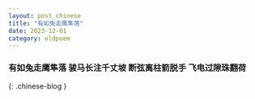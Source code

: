 ```yaml
---
layout: post_chinese
title: "有如兔走鹰隼落"
date: 2023-12-01
category: oldpoem
---
```


### 有如兔走鹰隼落 骏马长注千丈坡 断弦离柱箭脱手 飞电过隙珠翻荷
{: .chinese-blog }